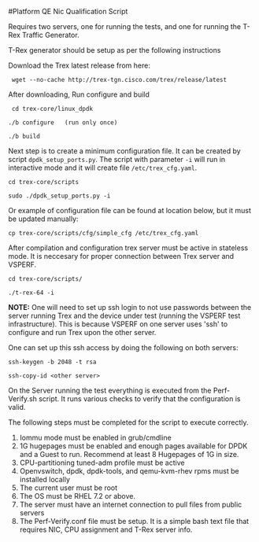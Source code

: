 #Platform QE Nic Qualification Script

Requires two servers, one for running the tests, and one for running the T-Rex
Traffic Generator.

T-Rex generator should be setup as per the following instructions

Download the Trex latest release from here:

     wget --no-cache http://trex-tgn.cisco.com/trex/release/latest

After downloading, Run configure and build

     cd trex-core/linux_dpdk

    ./b configure   (run only once)

    ./b build

Next step is to create a minimum configuration file. It can be created by script ``dpdk_setup_ports.py``.
The script with parameter ``-i`` will run in interactive mode and it will create file ``/etc/trex_cfg.yaml``.

    cd trex-core/scripts

    sudo ./dpdk_setup_ports.py -i

Or example of configuration file can be found at location below, but it must be updated manually:

    cp trex-core/scripts/cfg/simple_cfg /etc/trex_cfg.yaml

After compilation and configuration trex server must be active in stateless mode.
It is neccesary for proper connection between Trex server and VSPERF.

    cd trex-core/scripts/

    ./t-rex-64 -i

**NOTE:** One will need to set up ssh login to not use passwords between the server
running Trex and the device under test (running the VSPERF test
infrastructure). This is because VSPERF on one server uses 'ssh' to
configure and run Trex upon the other server.

One can set up this ssh access by doing the following on both servers:

    ssh-keygen -b 2048 -t rsa

    ssh-copy-id <other server>

On the Server running the test everything is executed from the Perf-Verify.sh
script. It runs various checks to verify that the configuration is valid.

The following steps must be completed for the script to execute correctly.

1. Iommu mode must be enabled in grub/cmdline
2. 1G hugepages must be enabled and enough pages available for DPDK and a Guest
to run. Recommend at least 8 Hugepages of 1G in size.
3. CPU-partitioning tuned-adm profile must be active
4. Openvswitch, dpdk, dpdk-tools, and qemu-kvm-rhev rpms must be installed locally
5. The current user must be root
6. The OS must be RHEL 7.2 or above.
7. The server must have an internet connection to pull files from public servers
8. The Perf-Verify.conf file must be setup. It is a simple bash text file that
requires NIC, CPU assignment and T-Rex server info.

